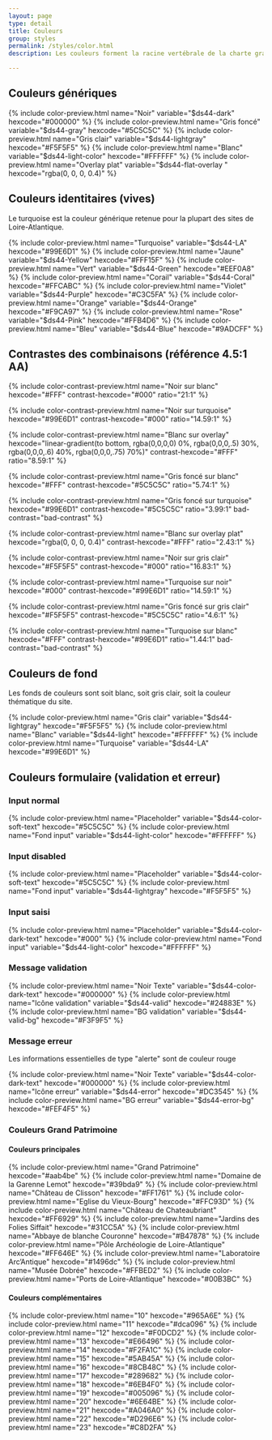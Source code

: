 ```yaml
---
layout: page
type: detail
title: Couleurs
group: styles
permalink: /styles/color.html
description: Les couleurs forment la racine vertébrale de la charte graphique. Elles expriment le ton du site.

---
```



## Couleurs génériques

{% include color-preview.html name="Noir" variable="$ds44-dark" hexcode="#000000" %}
{% include color-preview.html name="Gris foncé" variable="$ds44-gray" hexcode="#5C5C5C" %}
{% include color-preview.html name="Gris clair" variable="$ds44-lightgray" hexcode="#F5F5F5" %}
{% include color-preview.html name="Blanc" variable="$ds44-light-color" hexcode="#FFFFFF" %}
{% include color-preview.html name="Overlay plat" variable="$ds44-flat-overlay " hexcode="rgba(0, 0, 0, 0.4)" %}

## Couleurs identitaires (vives)

Le turquoise est la couleur générique retenue pour la plupart des sites de Loire-Atlantique.

{% include color-preview.html name="Turquoise" variable="$ds44-LA" hexcode="#99E6D1" %}
{% include color-preview.html name="Jaune" variable="$ds44-Yellow" hexcode="#FFF15F" %}
{% include color-preview.html name="Vert" variable="$ds44-Green" hexcode="#EEF0A8" %}
{% include color-preview.html name="Corail" variable="$ds44-Coral" hexcode="#FFCABC" %}
{% include color-preview.html name="Violet" variable="$ds44-Purple" hexcode="#C3C5FA" %}
{% include color-preview.html name="Orange" variable="$ds44-Orange" hexcode="#F9CA97" %}
{% include color-preview.html name="Rose" variable="$ds44-Pink" hexcode="#FFB4D6" %}
{% include color-preview.html name="Bleu" variable="$ds44-Blue" hexcode="#9ADCFF" %}

## Contrastes des combinaisons (référence 4.5:1 AA)

{% include color-contrast-preview.html name="Noir sur blanc" hexcode="#FFF" contrast-hexcode="#000" ratio="21:1" %}

{% include color-contrast-preview.html name="Noir sur turquoise" hexcode="#99E6D1" contrast-hexcode="#000" ratio="14.59:1" %}

{% include color-contrast-preview.html name="Blanc sur overlay" hexcode="linear-gradient(to bottom, rgba(0,0,0,0) 0%, rgba(0,0,0,.5) 30%, rgba(0,0,0,.6) 40%, rgba(0,0,0,.75) 70%)" contrast-hexcode="#FFF" ratio="8.59:1" %}

{% include color-contrast-preview.html name="Gris foncé sur blanc" hexcode="#FFF" contrast-hexcode="#5C5C5C" ratio="5.74:1" %}

{% include color-contrast-preview.html name="Gris foncé sur turquoise" hexcode="#99E6D1" contrast-hexcode="#5C5C5C" ratio="3.99:1" bad-contrast="bad-contrast" %}

{% include color-contrast-preview.html name="Blanc sur overlay plat" hexcode="rgba(0, 0, 0, 0.4)" contrast-hexcode="#FFF" ratio="2.43:1" %}

{% include color-contrast-preview.html name="Noir sur gris clair" hexcode="#F5F5F5" contrast-hexcode="#000" ratio="16.83:1" %}

{% include color-contrast-preview.html name="Turquoise sur noir" hexcode="#000" contrast-hexcode="#99E6D1" ratio="14.59:1" %}

{% include color-contrast-preview.html name="Gris foncé sur gris clair" hexcode="#F5F5F5" contrast-hexcode="#5C5C5C" ratio="4.6:1" %}

{% include color-contrast-preview.html name="Turquoise sur blanc" hexcode="#FFF" contrast-hexcode="#99E6D1" ratio="1.44:1" bad-contrast="bad-contrast" %}



## Couleurs de fond

Les fonds de couleurs sont soit blanc, soit gris clair, soit la couleur thématique du site.

{% include color-preview.html name="Gris clair" variable="$ds44-lightgray" hexcode="#F5F5F5" %}
{% include color-preview.html name="Blanc" variable="$ds44-light" hexcode="#FFFFFF" %}
{% include color-preview.html name="Turquoise" variable="$ds44-LA" hexcode="#99E6D1" %}


## Couleurs formulaire (validation et erreur)

### Input normal
{% include color-preview.html name="Placeholder" variable="$ds44-color-soft-text" hexcode="#5C5C5C" %}
{% include color-preview.html name="Fond input" variable="$ds44-light-color" hexcode="#FFFFFF" %}

### Input disabled
{% include color-preview.html name="Placeholder" variable="$ds44-color-soft-text" hexcode="#5C5C5C" %}
{% include color-preview.html name="Fond input" variable="$ds44-lightgray" hexcode="#F5F5F5" %}

### Input saisi
{% include color-preview.html name="Placeholder" variable="$ds44-color-dark-text" hexcode="#000" %}
{% include color-preview.html name="Fond input" variable="$ds44-light-color" hexcode="#FFFFFF" %}

### Message validation
{% include color-preview.html name="Noir Texte" variable="$ds44-color-dark-text" hexcode="#000000" %}
{% include color-preview.html name="Icône validation" variable="$ds44-valid" hexcode="#24883E" %}
{% include color-preview.html name="BG validation" variable="$ds44-valid-bg" hexcode="#F3F9F5" %}

### Message erreur

Les informations essentielles de type "alerte" sont de couleur rouge

{% include color-preview.html name="Noir Texte" variable="$ds44-color-dark-text" hexcode="#000000" %}
{% include color-preview.html name="Icône erreur" variable="$ds44-error" hexcode="#DC3545" %}
{% include color-preview.html name="BG erreur" variable="$ds44-error-bg" hexcode="#FEF4F5" %}


### Couleurs Grand Patrimoine

#### Couleurs principales

{% include color-preview.html name="Grand Patrimoine" hexcode="#aab4be" %}
{% include color-preview.html name="Domaine de la Garenne Lemot" hexcode="#39bda9" %}
{% include color-preview.html name="Château de Clisson" hexcode="#FF1761" %}
{% include color-preview.html name="Eglise du Vieux-Bourg" hexcode="#FFC93D" %}
{% include color-preview.html name="Château de Chateaubriant" hexcode="#FF6929" %}
{% include color-preview.html name="Jardins des Folies Siffait" hexcode="#31CC5A" %}
{% include color-preview.html name="Abbaye de blanche Couronne" hexcode="#B47878" %}
{% include color-preview.html name="Pôle Archéologie de Loire-Atlantique" hexcode="#FF646E" %}
{% include color-preview.html name="Laboratoire Arc’Antique" hexcode="#1496dc" %}
{% include color-preview.html name="Musée Dobrée" hexcode="#FFBED2" %}
{% include color-preview.html name="Ports de Loire-Atlantique" hexcode="#00B3BC" %}






#### Couleurs complémentaires

{% include color-preview.html name="10" hexcode="#965A6E" %}
{% include color-preview.html name="11" hexcode="#dca096" %}
{% include color-preview.html name="12" hexcode="#F0DCD2" %}
{% include color-preview.html name="13" hexcode="#E66496" %}
{% include color-preview.html name="14" hexcode="#F2FA1C" %}
{% include color-preview.html name="15" hexcode="#5AB45A" %}
{% include color-preview.html name="16" hexcode="#8CB48C" %}
{% include color-preview.html name="17" hexcode="#289682" %}
{% include color-preview.html name="18" hexcode="#6EB4F0" %}
{% include color-preview.html name="19" hexcode="#005096" %}
{% include color-preview.html name="20" hexcode="#6E64BE" %}
{% include color-preview.html name="21" hexcode="#A046A0" %}
{% include color-preview.html name="22" hexcode="#D296E6" %}
{% include color-preview.html name="23" hexcode="#C8D2FA" %}

